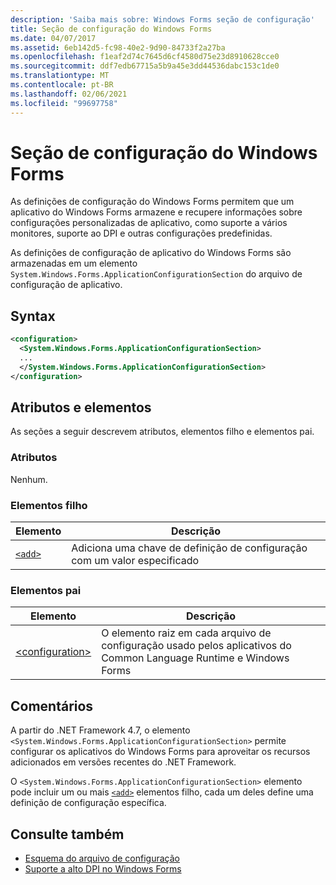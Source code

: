 ```yaml
---
description: 'Saiba mais sobre: Windows Forms seção de configuração'
title: Seção de configuração do Windows Forms
ms.date: 04/07/2017
ms.assetid: 6eb142d5-fc98-40e2-9d90-84733f2a27ba
ms.openlocfilehash: f1eaf2d74c7645d6cf4580d75e23d8910628cce0
ms.sourcegitcommit: ddf7edb67715a5b9a45e3dd44536dabc153c1de0
ms.translationtype: MT
ms.contentlocale: pt-BR
ms.lasthandoff: 02/06/2021
ms.locfileid: "99697758"
---
```

# <a name="windows-forms-configuration-section"></a>Seção de configuração do Windows Forms

As definições de configuração do Windows Forms permitem que um aplicativo do Windows Forms armazene e recupere informações sobre configurações personalizadas de aplicativo, como suporte a vários monitores, suporte ao DPI e outras configurações predefinidas.

As definições de configuração de aplicativo do Windows Forms são armazenadas em um elemento `System.Windows.Forms.ApplicationConfigurationSection` do arquivo de configuração de aplicativo.

## <a name="syntax"></a>Syntax

```xml
<configuration>
  <System.Windows.Forms.ApplicationConfigurationSection>
  ...
  </System.Windows.Forms.ApplicationConfigurationSection>
</configuration>
```

## <a name="attributes-and-elements"></a>Atributos e elementos

As seções a seguir descrevem atributos, elementos filho e elementos pai.

### <a name="attributes"></a>Atributos

Nenhum.

### <a name="child-elements"></a>Elementos filho

Elemento  |Descrição |
---------|---------|
[`<add>`](windows-forms-add-configuration-element.md) | Adiciona uma chave de definição de configuração com um valor especificado |

### <a name="parent-elements"></a>Elementos pai

Elemento  |Descrição |
---------|---------|
[\<configuration>](../configuration-element.md) | O elemento raiz em cada arquivo de configuração usado pelos aplicativos do Common Language Runtime e Windows Forms |

## <a name="remarks"></a>Comentários

A partir do .NET Framework 4.7, o elemento `<System.Windows.Forms.ApplicationConfigurationSection>` permite configurar os aplicativos do Windows Forms para aproveitar os recursos adicionados em versões recentes do .NET Framework.

O `<System.Windows.Forms.ApplicationConfigurationSection>` elemento pode incluir um ou mais [`<add>`](windows-forms-add-configuration-element.md) elementos filho, cada um deles define uma definição de configuração específica.

## <a name="see-also"></a>Consulte também

- [Esquema do arquivo de configuração](../index.md)
- [Suporte a alto DPI no Windows Forms](/dotnet/desktop/winforms/high-dpi-support-in-windows-forms)
